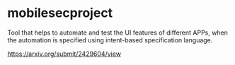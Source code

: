 # mobilesecproject

Tool that helps to automate and test the UI features of different APPs, when the automation is specified using intent-based specification language.

https://arxiv.org/submit/2429604/view
